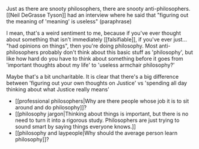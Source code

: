 Just as there are snooty philosophers, there are snooty anti-philosophers. [[Neil DeGrasse Tyson]] had an interview where he said that "figuring out the meaning of 'meaning' is useless" (paraphrase)

I mean, that's a weird sentiment to me, because if you've ever thought about something that isn't immediately [[falsifiable]], if you've ever just... "had opinions on things", then you're doing philosophy. Most anti-philosophers probably don't think about this basic stuff as 'philosophy', but like how hard do you have to think about something before it goes from 'important thoughts about my life' to 'useless armchair philosophy?'

Maybe that's a bit uncharitable. It is clear that there's a big difference between 'figuring out your own thoughts on Justice' vs 'spending all day thinking about what Justice really means'

 - [[professional philosophers|Why are there people whose job it is to sit around and do philosophy]]?
 - [[philosophy jargon|Thinking about things is important, but there is no need to turn it into a rigorous study. Philosophers are just trying to sound smart by saying things everyone knows.]]
 - [[philosophy and laypeople|Why should the average person learn philosophy]]?
